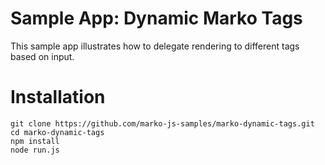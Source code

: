 Sample App: Dynamic Marko Tags
======================================

This sample app illustrates how to delegate rendering to different tags based on input.

# Installation

```
git clone https://github.com/marko-js-samples/marko-dynamic-tags.git
cd marko-dynamic-tags
npm install
node run.js
```